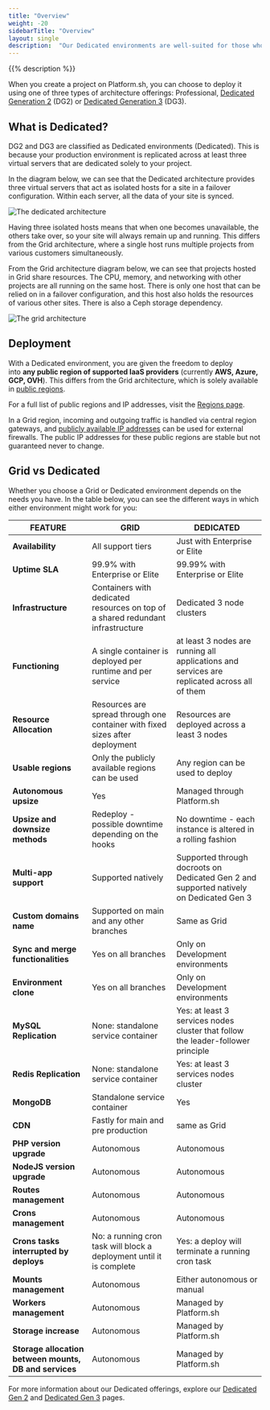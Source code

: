 ```yaml
---
title: "Overview"
weight: -20
sidebarTitle: "Overview"
layout: single
description:  "Our Dedicated environments are well-suited for those who need more resources and redundancy for their production environment, along with stricter isolation requirements."
---
```


{{% description %}}

When you create a project on Platform.sh, you can choose to deploy it using one of three types of architecture offerings: Professional, [Dedicated Generation 2](/dedicated-environments/dedicated-gen-2/_index.md) (DG2) or [Dedicated Generation 3](/dedicated-environments/dedicated-gen-3/_index.md) (DG3). 

## What is Dedicated?

DG2 and DG3 are classified as Dedicated environments (Dedicated). This is because your production environment is replicated across at least three virtual servers that are dedicated solely to your project.

In the diagram below, we can see that the Dedicated architecture provides three virtual servers that act as isolated hosts for a site in a failover configuration. Within each server, all the data of your site is synced. 

![The dedicated architecture](/images/dedicated/dedicated-architecture.svg "0.50")

Having three isolated hosts means that when one becomes unavailable, the others take over, so your site will always remain up and running. This differs from the Grid architecture, where a single host runs multiple projects from various customers simultaneously. 

From the Grid architecture diagram below, we can see that projects hosted in Grid share resources. The CPU, memory, and networking with other projects are all running on the same host. There is only one host that can be relied on in a failover configuration, and this host also holds the resources of various other sites. There is also a Ceph storage dependency.

![The grid architecture](/images/dedicated/grid-architecture.svg "0.50")

## Deployment

With a Dedicated environment, you are given the freedom to deploy into **any public region of supported IaaS providers** (currently **AWS, Azure, GCP, OVH**). This differs from the Grid architecture, which is solely available in [public regions](https://platform.sh/regions/). 

For a full list of public regions and IP addresses, visit the [Regions page](/development/regions.md#regions).

In a Grid region, incoming and outgoing traffic is handled via central region gateways, and [publicly available IP addresses](/development/regions.md#public-ip-addresses) can be used for external firewalls. The public IP addresses for these public regions are stable but not guaranteed never to change.

## Grid vs Dedicated

Whether you choose a Grid or Dedicated environment depends on the needs you have. In the table below, you can see the different ways in which either environment might work for you: 



| FEATURE | GRID | DEDICATED |
| --- | --- | --- |
| **Availability** | All support tiers | Just with Enterprise or Elite |
| **Uptime SLA** | 99.9% with Enterprise or Elite| 99.99% with Enterprise or Elite |
| **Infrastructure** | Containers with dedicated resources on top of a shared redundant infrastructure| Dedicated 3 node clusters|
| **Functioning** | A single container is deployed per runtime and per service| at least 3 nodes are running all applications and services are replicated across all of them |
| **Resource Allocation** | Resources are spread through one container with fixed sizes after deployment| Resources are deployed across a least 3 nodes
| **Usable regions** | Only the publicly available regions can be used | Any region can be used to deploy |
| **Autonomous upsize** | Yes | Managed through Platform.sh |
| **Upsize and downsize methods** | Redeploy - possible downtime depending on the hooks | No downtime - each instance is altered in a rolling fashion |
| **Multi-app support** | Supported natively | Supported through docroots on Dedicated Gen 2 and supported natively on Dedicated Gen 3 |
| **Custom domains name** | Supported on main and any other branches | Same as Grid |
| **Sync and merge functionalities** | Yes on all branches | Only on Development environments |
| **Environment clone** | Yes on all branches | Only on Development environments |
| **MySQL Replication** | None: standalone service container | Yes: at least 3 services nodes cluster that follow the leader-follower principle|
| **Redis Replication** | None: standalone service container | Yes: at least 3 services nodes cluster |
| **MongoDB** | Standalone service container | Yes |
| **CDN** | Fastly for main and pre production | same as Grid |
| **PHP version upgrade** | Autonomous | Autonomous |
| **NodeJS version upgrade**| Autonomous | Autonomous |
| **Routes management** | Autonomous | Autonomous |
| **Crons management** | Autonomous | Autonomous |
| **Crons tasks interrupted by deploys** | No: a running cron task will block a deployment until it is complete | Yes: a deploy will terminate a running cron task |
| **Mounts management** | Autonomous | Either autonomous or manual |
| **Workers management** | Autonomous | Managed by Platform.sh |
| **Storage increase** | Autonomous | Managed by Platform.sh |
| **Storage allocation between mounts, DB and services** | Autonomous | Managed by Platform.sh |



For more information about our Dedicated offerings, explore our [Dedicated Gen 2](/dedicated-environments/dedicated-gen-2/_index.md) and [Dedicated Gen 3](/dedicated-environments/dedicated-gen-3/_index.md) pages.